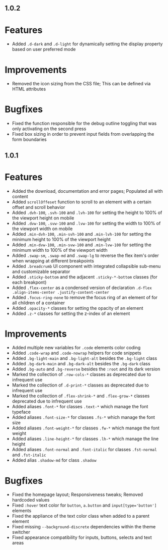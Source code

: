 ## 1.0.2

# Features

- Added `.d-dark` and `.d-light` for dynamically setting the display property based on user preferred mode

# Improvements

- Removed the icon sizing from the CSS file; This can be defined via HTML attributes

# Bugfixes

- Fixed the function responsible for the debug outline toggling that was only activating on the second press
- Fixed box sizing in order to prevent input fields from overlapping the form boundaries

## 1.0.1

# Features

- Added the download, documentation and error pages; Populated all with content
- Added `scrollOffeset` function to scroll to an element with a certain offset and scroll behavior
- Added `.dvh-100`, `.svh-100` and `.lvh-100` for setting the height to 100% of the viewport height on mobile
- Added `.dvw-100`, `.svw-100` and `.lvw-100` for setting the width to 100% of the viewport width on mobile
- Added `.min-dvh-100`, `.min-svh-100` and `.min-lvh-100` for setting the minimum height to 100% of the viewport height
- Added `.min-dvw-100`, `.min-svw-100` and `.min-lvw-100` for setting the minimum width to 100% of the viewport width
- Added `.swap-sm`, `.swap-md` and `.swap-lg` to reverse the flex item's order when wrapping at different breakpoints
- Added `.breadcrumb` UI component with integrated collapsible sub-menu and customizable separator
- Added `.sticky-bottom` and the adjacent `.sticky-*-bottom` classes (for each breakpont)
- Added `.flex-center` as a condensed version of declaration `.d-flex .align-items-center .justify-content-center`
- Added `.focus-ring-none` to remove the focus ring of an element of for all children of a container
- Added `.opacity-*` classes for setting the opacity of an element
- Added `.z-*` classes for setting the z-index of an element

# Improvements

- Added multiple new variables for `.code` elements color coding
- Added `.code-wrap` and `.code-nowrap` helpers for code snippets
- Added `.bg-light-main` and `.bg-light-alt` besides the `.bg-light` class
- Added `.bg-dark-main` and `.bg-dark-alt` besides the `.bg-dark` class
- Added `.bg-auto` and `.bg-reverse` besides the `:root` and its dark version
- Marked the collection of `.row-cols-*` classes as deprecated due to infrequent use
- Marked the collection of `.d-print-*` classes as deprecated due to infrequent use
- Marked the collection of `.flex-shrink-*` and `.flex-grow-*` classes deprecated due to infrequent use
- Added aliases `.font-*` for classes `.text-*` which manage the font typeface
- Added aliases `.font-size-*` for classes `.fs-*` which manage the font size
- Added aliases `.font-weight-*` for classes `.fw-*` which manage the font weight
- Added aliases `.line-height-*` for classes `.lh-*` which manage the line height
- Added aliases `.font-normal` and `.font-italic` for classes `.fst-normal` and `.fst-italic`
- Added alias `.shadow-md` for class `.shadow`

# Bugfixes

- Fixed the homepage layout; Responsiveness tweaks; Removed hardcoded values
- Fixed `:hover` text color for `button`, `a.button` and `input[type='button']` elements
- Fixed the appliance of the text color class when added to a parent element
- Fixed missing `--background-discrete` dependencies within the theme switcher
- Fixed appearance compatibility for inputs, buttons, selects and text areas
